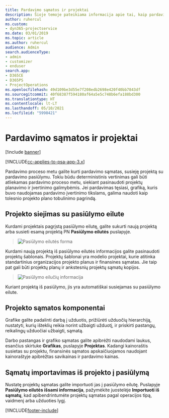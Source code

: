 ```yaml
---
title: Pardavimo sąmatos ir projektai
description: Šioje temoje pateikiama informacija apie tai, kaip pardavimo proceso metu pasinaudoti tvarkaraščio ir sąmatų privalumais.
author: ruhercul
ms.custom:
- dyn365-projectservice
ms.date: 03/01/2019
ms.topic: article
ms.author: ruhercul
audience: Admin
search.audienceType:
- admin
- customizer
- enduser
search.app:
- D365CE
- D365PS
- ProjectOperations
ms.openlocfilehash: 49d109be3d55e7f208edb2698e420f40bb7843df
ms.sourcegitcommit: 40f68387f594180af64a5e5c748b6efa188bd300
ms.translationtype: HT
ms.contentlocale: lt-LT
ms.lasthandoff: 05/10/2021
ms.locfileid: "5998421"
---
```

# <a name="sales-estimates-and-projects"></a>Pardavimo sąmatos ir projektai

[!include [banner](../includes/psa-now-project-operations.md)]

[!INCLUDE[cc-applies-to-psa-app-3.x](../includes/cc-applies-to-psa-app-3x.md)]

Pardavimo proceso metu galite kurti pardavimo sąmatas, susieję projektą su pardavimo pasiūlymu. Tokiu būdu deterministinis vertinimas gali būti atliekamas pardavimo proceso metu, siekiant pasinaudoti projektų planavimo ir įvertinimo galimybėmis. Jei pardavimas tęsiasi, grafiką, kuris buvo naudojamas pardavimo įvertinimo tikslams, galima naudoti kaip tolesnio projekto plano tobulinimo pagrindą.

## <a name="linking-a-project-to-a-quote-line"></a>Projekto siejimas su pasiūlymo eilute

Kurdami projektais pagrįstą pasiūlymo eilutę, galite sukurti naują projektą arba susieti esamą projektą PN **Pasiūlymo eilutės** puslapyje. 

> ![Pasiūlymo eilutės forma](media/project-8.png)
 
Kurdami naują projektą iš pasiūlymo eilutės informacijos galite pasinaudoti projektų šablonais. Projektų šablonai yra modelio projektai, kurie atitinka standartinius organizacijos projekto planus ir finansines sąmatas. Jie taip pat gali būti projektų planų ir ankstesnių projektų sąmatų kopijos.

> ![Pasiūlymo eilučių informacija](media/project-9.png)
  
Kuriant projektą iš pasiūlymo, jis yra automatiškai susiejamas su pasiūlymo eilute.

## <a name="components-of-estimates-in-a-project"></a>Projekto sąmatos komponentai

Grafike galite padalinti darbą į užduotis, prižiūrėti užduočių hierarchiją, nustatyti, kurių išteklių reikia norint užbaigti užduotį, ir priskirti pastangų, reikalingų užduočiai užbaigti, sąmatą.

Darbo pastangas ir grafiko sąmatas galite apibrėžti naudodami laukus, esančius skirtuke **Grafikas**, puslapyje **Projektas**. Kadangi kainoraštis susietas su projektu, finansinės sąmatos apskaičiuojamos naudojant kainoraštyje apibrėžtas savikainas ir pardavimo kainas.

## <a name="importing-estimates-from-a-project-into-a-quote"></a>Sąmatų importavimas iš projekto į pasiūlymą

Nustatę projektų sąmatas galite importuoti jas į pasiūlymo eilutę. Puslapyje **Pasiūlymo eilutės išsami informacija**, pažymėkite juostelėje **Importuoti iš sąmatų**, kad apibendrintumėte projektų sąmatas pagal operacijos tipą, vaidmenį arba užduoties lygį.


[!INCLUDE[footer-include](../includes/footer-banner.md)]